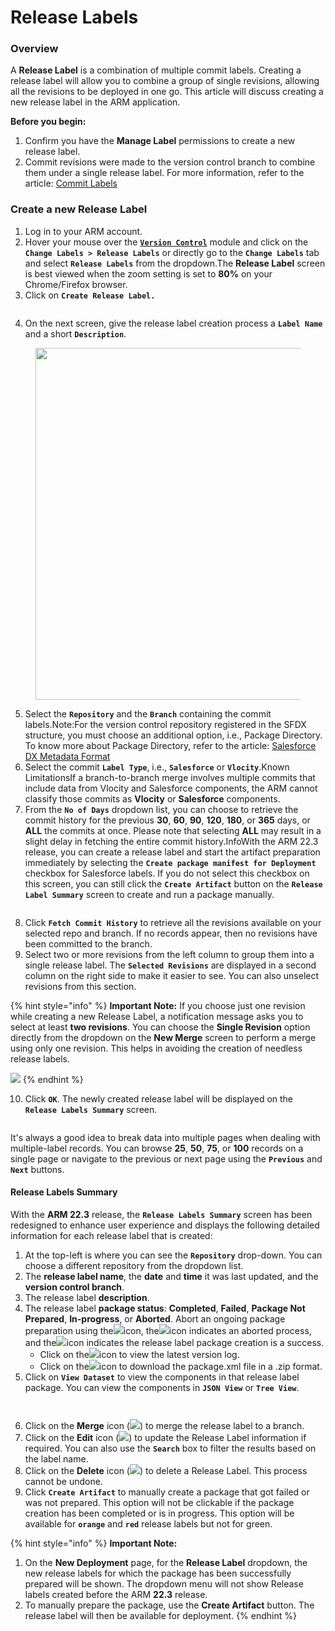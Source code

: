# Release Labels

### Overview <a href="#overview" id="overview"></a>

A **Release Label** is a combination of multiple commit labels. Creating a release label will allow you to combine a group of single revisions, allowing all the revisions to be deployed in one go. This article will discuss creating a new release label in the ARM application.

**Before you begin:**

1. Confirm you have the **Manage Label** permissions to create a new release label.&#x20;
2. Commit revisions were made to the version control branch to combine them under a single release label. For more information, refer to the article: [Commit Labels](commit-labels.md)

### Create a new Release Label <a href="#create-a-new-release-label" id="create-a-new-release-label"></a>

1. Log in to your ARM account.
2. Hover your mouse over the [**`Version Control`**](https://www.autorabit.com/blog/do-i-really-need-salesforce-version-control/) module and click on the **`Change Labels > Release Labels`** or directly go to the **`Change Labels`** tab and select **`Release Labels`** from the dropdown.The **Release Label** screen is best viewed when the zoom setting is set to **80%** on your Chrome/Firefox browser.
3. Click on **`Create Release Label.`**

<figure><img src="../../../../../.gitbook/assets/image (11) (1) (1) (1) (1) (1) (1) (1).png" alt=""><figcaption></figcaption></figure>

4. On the next screen, give the release label creation process a **`Label Name`** and a short **`Description`**.

<figure><img src="../../../../../.gitbook/assets/image (12) (1) (1) (1) (1) (1) (1) (1).png" alt="" width="563"><figcaption></figcaption></figure>

5. Select the **`Repository`** and the **`Branch`** containing the commit labels.Note:For the version control repository registered in the SFDX structure, you must choose an additional option, i.e., Package Directory. To know more about Package Directory, refer to the article: [Salesforce DX Metadata Format](../../../salesforce-dx-metadata-format.md)
6. Select the commit **`Label Type`**, i.e., **`Salesforce`** or **`Vlocity`**.Known LimitationsIf a branch-to-branch merge involves multiple commits that include data from Vlocity and Salesforce components, the ARM cannot classify those commits as **Vlocity** or **Salesforce** components.
7. From the **`No of Days`** dropdown list, you can choose to retrieve the commit history for the previous **30**, **60**, **90**, **120**, **180**, or **365** days, or **ALL** the commits at once. Please note that selecting **ALL** may result in a slight delay in fetching the entire commit history.InfoWith the ARM 22.3 release, you can create a release label and start the artifact preparation immediately by selecting the **`Create package manifest for Deployment`** checkbox for Salesforce labels. If you do not select this checkbox on this screen, you can still click the **`Create Artifact`** button on the **`Release Label Summary`** screen to create and run a package manually.

<figure><img src="../../../../../.gitbook/assets/image (13) (1) (1) (1) (1) (1) (1) (1).png" alt=""><figcaption></figcaption></figure>

8. Click **`Fetch Commit History`** to retrieve all the revisions available on your selected repo and branch. If no records appear, then no revisions have been committed to the branch.
9. Select two or more revisions from the left column to group them into a single release label. The **`Selected Revisions`** are displayed in a second column on the right side to make it easier to see. You can also unselect revisions from this section.

{% hint style="info" %}
**Important Note:** If you choose just one revision while creating a new Release Label, a notification message asks you to select at least **two revisions**. You can choose the **Single Revision** option directly from the dropdown on the **New Merge** screen to perform a merge using only one revision. This helps in avoiding the creation of needless release labels.

![](<../../../../../.gitbook/assets/image (14) (1) (1) (1) (1) (1) (1).png>)
{% endhint %}

10. Click **`OK`**. The newly created release label will be displayed on the **`Release Labels Summary`** screen.

<figure><img src="../../../../../.gitbook/assets/image (15) (1) (1) (1) (1) (1) (1).png" alt=""><figcaption></figcaption></figure>

It's always a good idea to break data into multiple pages when dealing with multiple-label records. You can browse **25**, **50**, **75**, or **100** records on a single page or navigate to the previous or next page using the **`Previous`** and **`Next`** buttons.

#### Release Labels Summary

With the **ARM 22.3** release, the **`Release Labels Summary`** screen has been redesigned to enhance user experience and displays the following detailed information for each release label that is created:

1. At the top-left is where you can see the **`Repository`** drop-down. You can choose a different repository from the dropdown list.
2. The **release label name**, the **date** and **time** it was last updated, and the **version control branch**.
3. The release label **description**.
4. The release label **package status**: **Completed**, **Failed**, **Package Not Prepared**, **In-progress**, or **Aborted**. Abort an ongoing package preparation using the![](<../../../../../.gitbook/assets/image (16) (1) (1) (1) (1) (1) (1).png>)icon, the![](<../../../../../.gitbook/assets/image (17) (1) (1) (1) (1) (1) (1).png>)icon indicates an aborted process, and the![](<../../../../../.gitbook/assets/image (18) (1) (1) (1) (1) (1) (1).png>)icon indicates the release label package creation is a success.
   * Click on the![](<../../../../../.gitbook/assets/image (19) (1) (1) (1) (1) (1) (1).png>)icon to view the latest version log.
   * Click on the![](<../../../../../.gitbook/assets/image (20) (1) (1) (1) (1) (1) (1).png>)icon to download the package.xml file in a .zip format.
5. Click on **`View Dataset`** to view the components in that release label package. You can view the components in **`JSON View`** or **`Tree View`**.

<figure><img src="../../../../../.gitbook/assets/image (21) (1) (1) (1) (1) (1) (1).png" alt=""><figcaption></figcaption></figure>

<figure><img src="../../../../../.gitbook/assets/image (22) (1) (1) (1) (1) (1) (1).png" alt=""><figcaption></figcaption></figure>

6. Click on the **Merge** icon (![](https://cdn.document360.io/8711f4e7-c040-4616-aac9-d947f87e4619/Images/Documentation/image-1669113759125.png)) to merge the release label to a branch.
7. Click on the **Edit** icon (![](https://cdn.document360.io/8711f4e7-c040-4616-aac9-d947f87e4619/Images/Documentation/image-1669114041351.png)) to update the Release Label information if required. You can also use the **`Search`** box to filter the results based on the label name.
8. Click on the **Delete** icon (![](https://cdn.document360.io/8711f4e7-c040-4616-aac9-d947f87e4619/Images/Documentation/image-1669114143063.png)) to delete a Release Label. This process cannot be undone.
9. Click **`Create Artifact`** to manually create a package that got failed or was not prepared. This option will not be clickable if the package creation has been completed or is in progress. This option will be available for **`orange`** and **`red`** release labels but not for green.

{% hint style="info" %}
**Important Note:**

1. On the **New Deployment** page, for the **Release Label** dropdown, the new release labels for which the package has been successfully prepared will be shown. The dropdown menu will not show Release labels created before the ARM **22.3** release.&#x20;
2. To manually prepare the package, use the **Create Artifact** button. The release label will then be available for deployment.
{% endhint %}
